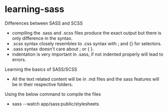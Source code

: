 # learning-sass

Differences between SASS and SCSS

- compiling the .sass and .scss files produce the exact output but there is only difference in the syntax.
- .scss syntax closely resembles to .css syntax with ; and {} for selectors.
- .sass syntax doesn't care about ; or { }.
- indentation is very important in .sass, if not indented properly will lead to errors.

Learning the basics of SASS/SCSS

- All the text related content will be in .md files and the sass features will be in their respective folders.

Using the below command to compile the files
- sass --watch app/sass:public/stylesheets